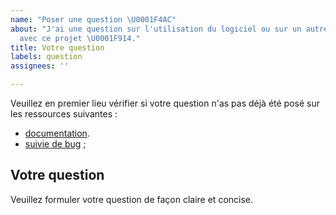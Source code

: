```yaml
---
name: "Poser une question \U0001F4AC"
about: "J'ai une question sur l'utilisation du logiciel ou sur un autre sujet en relation
  avec ce projet \U0001F914."
title: Votre question
labels: question
assignees: ''

---
```


Veuillez en premier lieu vérifier si votre question n'as pas déjà été posé sur les ressources suivantes :

 - [documentation](https://github.com/ziopod/guidoline.com/wiki).
 - [suivie de bug](https://github.com/ziopod/guidoline.com/issues) ;


## Votre question

Veuillez formuler votre question de façon claire et concise.
